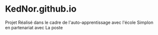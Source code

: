 # KedNor.github.io
Projet Réalisé dans le cadre de l'auto-apprentissage avec l'école Simplon en partenariat avec La poste
